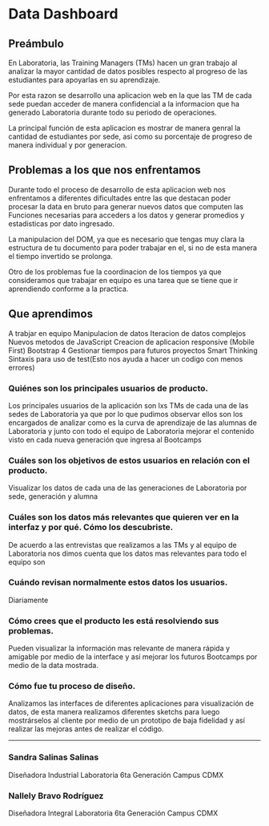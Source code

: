 # Data Dashboard

## Preámbulo

En Laboratoria, las Training Managers (TMs) hacen un gran trabajo al analizar la
mayor cantidad de datos posibles respecto al progreso de las estudiantes para
apoyarlas en su aprendizaje.

Por esta razon se desarrollo una aplicacion web en la que las TM de cada sede puedan acceder
de manera confidencial a la informacion que ha generado Laboratoria durante todo su periodo
de operaciones.

La principal función de esta aplicacion es mostrar de manera genral la cantidad de estudiantes por sede,
asi como su porcentaje de progreso de manera individual y por generacion.

## Problemas a los que nos enfrentamos

Durante todo el proceso de desarrollo de esta aplicacion web nos enfrentamos a diferentes dificultades
entre las que destacan poder procesar la data en bruto para generar nuevos datos que computen las Funciones
necesarias para acceders a los datos y generar promedios y estadisticas por dato ingresado.

La manipulacion del DOM, ya que es necesario que tengas muy clara la estructura de tu documento para poder trabajar en el,
si no de esta manera el tiempo invertido se prolonga.

Otro de los problemas fue la coordinacion de los tiempos ya que consideramos que trabajar en equipo es una tarea que se tiene
que ir aprendiendo conforme a la practica.

## Que aprendimos

A trabjar en equipo
Manipulacion de datos
Iteracion de datos complejos
Nuevos metodos de JavaScript
Creacion de aplicacion responsive (Mobile First)
Bootstrap 4
Gestionar tiempos para futuros proyectos
Smart Thinking
Sintaxis para uso de test(Esto nos ayuda a hacer un codigo con menos errores)


### Quiénes son los principales usuarios de producto.
Los principales usuarios de la aplicación son lxs TMs de cada una de las sedes de Laboratoria
ya que por lo que pudimos observar ellos son los encargados de analizar como es la curva
de aprendizaje de las alumnas de Laboratoria y junto con todo el equipo de Laboratoria mejorar
el contenido visto en cada nueva generación que ingresa al Bootcamps

### Cuáles son los objetivos de estos usuarios en relación con el producto.
Visualizar los datos de cada una de las generaciones de Laboratoria por sede, generación y alumna

### Cuáles son los datos más relevantes que quieren ver en la interfaz y por qué. Cómo los descubriste.
De acuerdo a las entrevistas que realizamos a las TMs y al equipo de Laboratoria nos dimos cuenta
que los datos mas relevantes para todo el equipo son

### Cuándo revisan normalmente estos datos los usuarios.
Diariamente

### Cómo crees que el producto les está resolviendo sus problemas.
Pueden visualizar la información mas relevante de manera rápida y amigable por medio de la interface y así
mejorar los futuros Bootcamps por medio de la data mostrada.

### Cómo fue tu proceso de diseño.
Analizamos las interfaces de diferentes aplicaciones para visualización de datos, de esta manera realizamos diferentes
sketchs para luego mostrárselos al cliente por medio de un prototipo de baja fidelidad y así realizar las mejoras antes de
realizar el código.

****

### Sandra Salinas Salinas
Diseñadora Industrial
Laboratoria 6ta Generación
Campus CDMX

### Nallely Bravo Rodríguez
Diseñadora Integral
Laboratoria 6ta Generación
Campus CDMX
